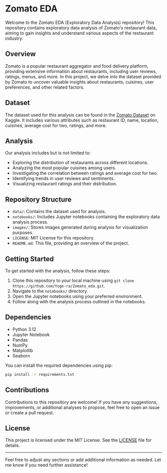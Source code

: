 
# Zomato EDA

Welcome to the Zomato EDA (Exploratory Data Analysis) repository! This repository contains exploratory data analysis of Zomato's restaurant data, aiming to gain insights and understand various aspects of the restaurant industry.

## Overview

Zomato is a popular restaurant aggregator and food delivery platform, providing extensive information about restaurants, including user reviews, ratings, menus, and more. In this project, we delve into the dataset provided by Zomato to uncover valuable insights about restaurants, cuisines, user preferences, and other related factors.

## Dataset

The dataset used for this analysis can be found in the [Zomato Dataset](https://www.kaggle.com/shrutimehta/zomato-restaurants-data) on Kaggle. It includes various attributes such as restaurant ID, name, location, cuisines, average cost for two, ratings, and more.

## Analysis

Our analysis includes but is not limited to:

- Exploring the distribution of restaurants across different locations.
- Analyzing the most popular cuisines among users.
- Investigating the correlation between ratings and average cost for two.
- Identifying trends in user reviews and sentiments.
- Visualizing restaurant ratings and their distribution.

## Repository Structure

- `data/`: Contains the dataset used for analysis.
- `notebooks/`: Includes Jupyter notebooks containing the exploratory data analysis process.
- `images/`: Stores images generated during analysis for visualization purposes.
- `LICENSE`: MIT License for this repository.
- `README.md`: This file, providing an overview of the project.

## Getting Started

To get started with the analysis, follow these steps:

1. Clone this repository to your local machine using `git clone https://github.com/Yoge-ra/Zomato_eda.git`.
2. Navigate to the `notebooks/` directory.
3. Open the Jupyter notebooks using your preferred environment.
4. Follow along with the analysis process outlined in the notebooks.

## Dependencies

- Python 3.12
- Jupyter Notebook
- Pandas
- NumPy
- Matplotlib
- Seaborn

You can install the required dependencies using pip:

```bash
pip install -r requirements.txt
```

## Contributions

Contributions to this repository are welcome! If you have any suggestions, improvements, or additional analyses to propose, feel free to open an issue or create a pull request.

## License

This project is licensed under the MIT License. See the [LICENSE](LICENSE) file for details.

---

Feel free to adjust any sections or add additional information as needed. Let me know if you need further assistance!
